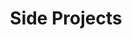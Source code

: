 ---
title: Side Projects
layout: collection
permalink: /portfolio/
collection: portfolio
classes: wide
---